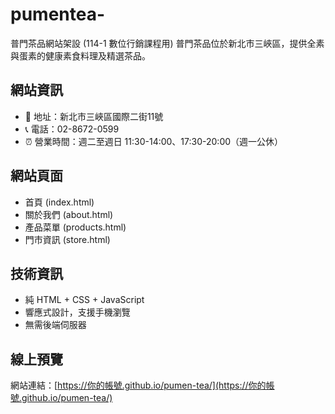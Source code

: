 # pumentea-
普門茶品網站架設 (114-1 數位行銷課程用)
普門茶品位於新北市三峽區，提供全素與蛋素的健康素食料理及精選茶品。

## 網站資訊

- 📍 地址：新北市三峽區國際二街11號
- 📞 電話：02-8672-0599
- ⏰ 營業時間：週二至週日 11:30-14:00、17:30-20:00（週一公休）

## 網站頁面

- 首頁 (index.html)
- 關於我們 (about.html)
- 產品菜單 (products.html)
- 門市資訊 (store.html)

## 技術資訊

- 純 HTML + CSS + JavaScript
- 響應式設計，支援手機瀏覽
- 無需後端伺服器

## 線上預覽

網站連結：[https://你的帳號.github.io/pumen-tea/](https://你的帳號.github.io/pumen-tea/)
